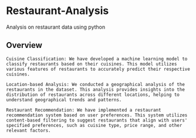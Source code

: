 # Restaurant-Analysis
Analysis on restaurant data using python

## Overview
    Cuisine Classification: We have developed a machine learning model to classify restaurants based on their cuisines. This model utilizes various features of restaurants to accurately predict their respective cuisines.

    Location-based Analysis: We conducted a geographical analysis of the restaurants in the dataset. This analysis provides insights into the distribution of restaurants across different locations, helping to understand geographical trends and patterns.

    Restaurant Recommendation: We have implemented a restaurant recommendation system based on user preferences. This system utilizes content-based filtering to suggest restaurants that align with users' specified preferences, such as cuisine type, price range, and other relevant factors.
